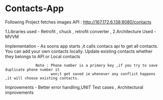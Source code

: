 # Contacts-App

Following Project fetches images API : http://167.172.6.138:8080/contacts

1.Libraries used - Retrofit  , chuck , retrofit converter ,
2.Architecture Used - MVVM

Implementation -  As soons app starts ,it calls contacs api to get all contacts.
                  You can add your own contacts locally.
                  Update existing contacts whether they belongs to API or Local contacts

                  Note : Phone number is a primary key ,if you try to save duplicate phone number it
                         won;t get saved ie whenever any conflict happens ,it will choose existing contacts.



Improvements -  Better error handling,UNIT Test cases , Architectural improvements